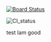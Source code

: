 [![Board Status](https://dev.azure.com/farmlinkage/597362b3-608a-40e3-bb49-21ef24429f7d/a155ef97-e26a-48ab-8d4d-ec1f18a1e94d/_apis/work/boardbadge/faec1b0a-c14d-446d-a110-029aee454206)](https://dev.azure.com/farmlinkage/597362b3-608a-40e3-bb49-21ef24429f7d/_boards/board/t/a155ef97-e26a-48ab-8d4d-ec1f18a1e94d/Microsoft.RequirementCategory)

![CI_status](https://github.com/Farmlinkage/webApp/actions/workflows/master.yml/badge.svg)

test
Iam good
